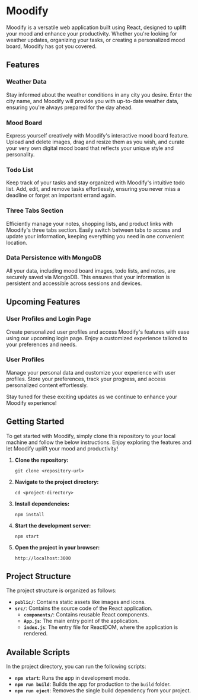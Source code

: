 # Moodify

Moodify is a versatile web application built using React, designed to uplift your mood and enhance your productivity. Whether you're looking for weather updates, organizing your tasks, or creating a personalized mood board, Moodify has got you covered.

## Features

### Weather Data
Stay informed about the weather conditions in any city you desire. Enter the city name, and Moodify will provide you with up-to-date weather data, ensuring you're always prepared for the day ahead.

### Mood Board
Express yourself creatively with Moodify's interactive mood board feature. Upload and delete images, drag and resize them as you wish, and curate your very own digital mood board that reflects your unique style and personality.

### Todo List
Keep track of your tasks and stay organized with Moodify's intuitive todo list. Add, edit, and remove tasks effortlessly, ensuring you never miss a deadline or forget an important errand again.

### Three Tabs Section
Efficiently manage your notes, shopping lists, and product links with Moodify's three tabs section. Easily switch between tabs to access and update your information, keeping everything you need in one convenient location.

### Data Persistence with MongoDB
All your data, including mood board images, todo lists, and notes, are securely saved via MongoDB. This ensures that your information is persistent and accessible across sessions and devices.

## Upcoming Features

### User Profiles and Login Page
Create personalized user profiles and access Moodify's features with ease using our upcoming login page. Enjoy a customized experience tailored to your preferences and needs.

### User Profiles
Manage your personal data and customize your experience with user profiles. Store your preferences, track your progress, and access personalized content effortlessly.

Stay tuned for these exciting updates as we continue to enhance your Moodify experience!

## Getting Started

To get started with Moodify, simply clone this repository to your local machine and follow the below instructions. Enjoy exploring the features and let Moodify uplift your mood and productivity!

1. **Clone the repository:**
   ```
   git clone <repository-url>
   ```

2. **Navigate to the project directory:**
   ```
   cd <project-directory>
   ```

3. **Install dependencies:**
   ```
   npm install
   ```

4. **Start the development server:**
   ```
   npm start
   ```

5. **Open the project in your browser:**
   ```
   http://localhost:3000
   ```

## Project Structure

The project structure is organized as follows:

- **`public/`**: Contains static assets like images and icons.
- **`src/`**: Contains the source code of the React application.
  - **`components/`**: Contains reusable React components.
  - **`App.js`**: The main entry point of the application.
  - **`index.js`**: The entry file for ReactDOM, where the application is rendered.

## Available Scripts

In the project directory, you can run the following scripts:

- **`npm start`**: Runs the app in development mode.
- **`npm run build`**: Builds the app for production to the `build` folder.
- **`npm run eject`**: Removes the single build dependency from your project.